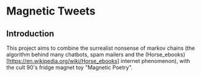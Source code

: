 # Magnetic Tweets
## Introduction
This project aims to combine the surrealist nonsense of markov chains 
(the algorithm behind many chatbots, spam mailers and the 
(Horse_ebooks)[https://en.wikipedia.org/wiki/Horse_ebooks] internet phenomenon),
with the cult 90's fridge magnet toy "Magnetic Poetry".
